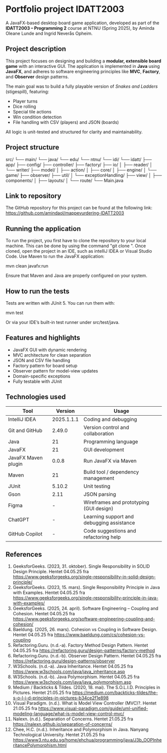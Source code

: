 # Portfolio project IDATT2003
A JavaFX-based desktop board game application, developed as part of the **IDATT2003 – Programming 2** course at NTNU (Spring 2025), by Aminda Oleane Lunde and Ingrid Neverås Opheim.

## Project description

This project focuses on designing and building a **modular, extensible board game** with an interactive GUI. The application is implemented in **Java** using **JavaFX**, and adheres to software engineering principles like **MVC**, **Factory**, and **Observer** design patterns.

The main goal was to build a fully playable version of *Snakes and Ladders* (stigespill), featuring:
- Player turns
- Dice rolling
- Special tile actions
- Win condition detection
- File handling with CSV (players) and JSON (boards)

All logic is unit-tested and structured for clarity and maintainability.


## Project structure

src/
└── main/
    └── java/
        └── edu/
            └── ntnu/
                └── idi/
                    └── idatt/
                        ├── app/
                        ├── config/
                        ├── controller/
                        ├── factory/
                        ├── io/
                        │   ├── reader/
                        │   └── writer/
                        ├── model/
                        │   ├── action/
                        │   ├── core/
                        │   ├── engine/
                        │   └── game/
                        ├── observer/
                        ├── util/
                        │   └── exceptionHandling/
                        ├── view/
                        │   ├── components/
                        │   ├── layouts/
                        │   └── route/
                        └── Main.java


## Link to repository

The GitHub repository for this project can be found at the following link: https://github.com/amindaol/mappevurdering-IDATT2003

## Running the application

To run the project, you first have to clone the repository to your local machine. This can be done by using the command "git clone <repository-link>". Once cloned, open the project in an IDE, such as intelliJ IDEA or Visual Studio Code. Use Maven to run the JavaFX application:

mvn clean javafx:run

Ensure that Maven and Java are properly configured on your system.

## How to run the tests

Tests are written with JUnit 5. You can run them with:


mvn test

Or via your IDE’s built-in test runner under src/test/java.

## Features and highlights

- JavaFX GUI with dynamic rendering
- MVC architecture for clean separation
- JSON and CSV file handling
- Factory pattern for board setup
- Observer pattern for model-view updates
- Domain-specific exceptions
- Fully testable with JUnit

## Technologies used

| Tool                 | Version     | Usage                                      |
|----------------------|-------------|--------------------------------------------|
| IntelliJ IDEA        | 2025.1.1.1  | Coding and debugging                       |
| Git and GitHub       | 2.49.0      | Version control and collaboration          |
| Java                 | 21          | Programming language                       |
| JavaFX               | 21          | GUI development                            |
| JavaFX Maven plugin  | 0.0.8       | Run JavaFX via Maven                       |
| Maven                | 21          | Build tool / dependency management         |
| JUnit                | 5.10.2      | Unit testing                               |
| Gson                 | 2.11        | JSON parsing                               |
| Figma                | -           | Wireframes and prototyping (GUI design)    |
| ChatGPT              | -           | Learning support and debugging assistance  |
| GitHub Copilot       | -           | Code suggestions and refactoring help      |



## References

1.	GeeksforGeeks. (2023, 31. oktober). Single Responsibility in SOLID Design Principle. Hentet 04.05.25 fra https://www.geeksforgeeks.org/single-responsibility-in-solid-design-principle/
2.	GeeksforGeeks. (2023, 15. mars). Single Responsibility Principle in Java with Examples. Hentet 04.05.25 fra https://www.geeksforgeeks.org/single-responsibility-principle-in-java-with-examples/
3.	GeeksforGeeks. (2025, 24. april). Software Engineering – Coupling and Cohesion. Hentet 04.05.25 fra https://www.geeksforgeeks.org/software-engineering-coupling-and-cohesion/
4.	Baeldung. (2025, 26. mars). Cohesion vs Coupling in Software Design. Hentet 04.05.25 fra https://www.baeldung.com/cs/cohesion-vs-coupling
5.	Refactoring.Guru. (n.d.-a). Factory Method Design Pattern. Hentet 04.05.25 fra https://refactoring.guru/design-patterns/factory-method
6.	Refactoring.Guru. (n.d.-b). Observer Design Pattern. Hentet 04.05.25 fra https://refactoring.guru/design-patterns/observer
7.	W3Schools. (n.d.-a). Java Inheritance. Hentet 04.05.25 fra https://www.w3schools.com/java/java_inheritance.asp
8.	W3Schools. (n.d.-b). Java Polymorphism. Hentet 04.05.25 fra https://www.w3schools.com/java/java_polymorphism.asp
9.	Medium / Backticks & Tildes. (2020, 18. mai). The S.O.L.I.D. Principles in Pictures. Hentet 21.05.25 fra https://medium.com/backticks-tildes/the-s-o-l-i-d-principles-in-pictures-b34ce2f1e898
10.	Visual Paradigm. (n.d.). What is Model View Controller (MVC)?. Hentet 21.05.25 fra https://www.visual-paradigm.com/guide/uml-unified-modeling-language/what-is-model-view-control-mvc/
11.	Nalexn. (n.d.). Separation of Concerns. Hentet 21.05.25 fra https://nalexn.github.io/separation-of-concerns/
12.	Chee, H.C. (n.d.). Inheritance and Polymorphism in Java. Nanyang Technological University. Hentet 21.05.25 fra https://www3.ntu.edu.sg/home/ehchua/programming/java/J3b_OOPInheritancePolymorphism.html
